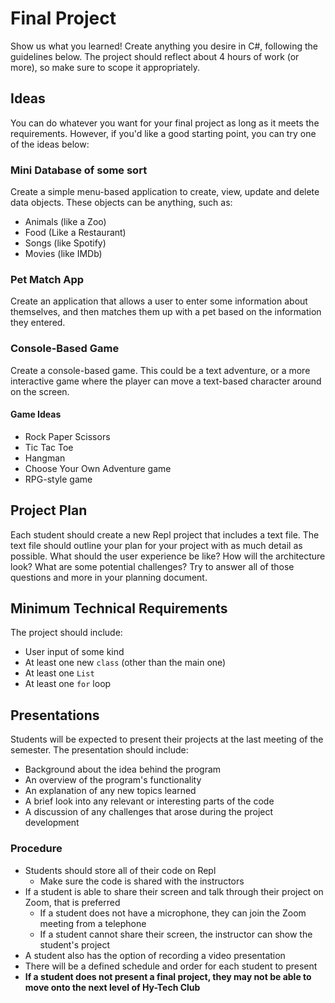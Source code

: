# Final Project
Show us what you learned! Create anything you desire in C#, following the guidelines below. The project should reflect about 4 hours of work (or more), so make sure to scope it appropriately.

## Ideas
You can do whatever you want for your final project as long as it meets the requirements. However, if you'd like a good starting point, you can try one of the ideas below:

### Mini Database of some sort
Create a simple menu-based application to create, view, update and delete data objects. These objects can be anything, such as:

- Animals (like a Zoo)
- Food (Like a Restaurant)
- Songs (like Spotify)
- Movies (like IMDb)

### Pet Match App
Create an application that allows a user to enter some information about themselves, and then matches them up with a pet based on the information they entered.

### Console-Based Game
Create a console-based game. This could be a text adventure, or a more interactive game where the player can move a text-based character around on the screen.

#### Game Ideas
- Rock Paper Scissors
- Tic Tac Toe
- Hangman
- Choose Your Own Adventure game
- RPG-style game

## Project Plan
Each student should create a new Repl project that includes a text file. The text file should outline your plan for your project with as much detail as possible. What should the user experience be like? How will the architecture look? What are some potential challenges? Try to answer all of those questions and more in your planning document.

## Minimum Technical Requirements
The project should include:

- User input of some kind
- At least one new `class` (other than the main one)
- At least one `List`
- At least one `for` loop

## Presentations
Students will be expected to present their projects at the last meeting of the semester. The presentation should include:

- Background about the idea behind the program
- An overview of the program's functionality
- An explanation of any new topics learned
- A brief look into any relevant or interesting parts of the code
- A discussion of any challenges that arose during the project development

### Procedure
- Students should store all of their code on Repl
    - Make sure the code is shared with the instructors
- If a student is able to share their screen and talk through their project on Zoom, that is preferred
    - If a student does not have a microphone, they can join the Zoom meeting from a telephone
    - If a student cannot share their screen, the instructor can show the student's project
- A student also has the option of recording a video presentation
- There will be a defined schedule and order for each student to present
- **If a student does not present a final project, they may not be able to move onto the next level of Hy-Tech Club**